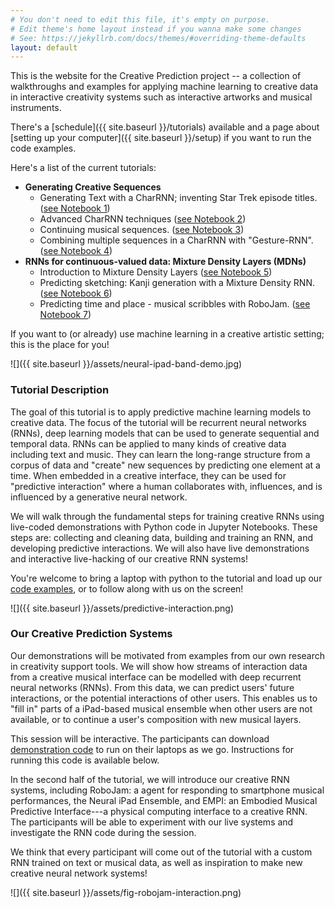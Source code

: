 ```yaml
---
# You don't need to edit this file, it's empty on purpose.
# Edit theme's home layout instead if you wanna make some changes
# See: https://jekyllrb.com/docs/themes/#overriding-theme-defaults
layout: default
---
```


This is the website for the Creative Prediction project -- a collection of walkthroughs and examples for applying machine learning to creative data in interactive creativity systems such as interactive artworks and musical instruments.

There's a [schedule]({{ site.baseurl }}/tutorials) available and a page about [setting up your computer]({{ site.baseurl }}/setup) if you want to run the code examples.

Here's a list of the current tutorials:

- **Generating Creative Sequences**
    - Generating Text with a CharRNN; inventing Star Trek episode titles. ([see Notebook 1](https://github.com/cpmpercussion/creative-prediction/blob/master/notebooks/1-star-trek-titles-RNN-basic.ipynb))
    - Advanced CharRNN techniques ([see Notebook 2](https://github.com/cpmpercussion/creative-prediction/blob/master/notebooks/2-star-trek-titles-advanced.ipynb))
    - Continuing musical sequences. ([see Notebook 3](https://github.com/cpmpercussion/creative-prediction/blob/master/notebooks/3-zeldic-musical-RNN.ipynb))
    - Combining multiple sequences in a CharRNN with "Gesture-RNN". ([see Notebook 4](https://github.com/cpmpercussion/creative-prediction/blob/master/notebooks/4-gesture-rnn.ipynb))
- **RNNs for continuous-valued data: Mixture Density Layers (MDNs)**
    - Introduction to Mixture Density Layers ([see Notebook 5](https://github.com/cpmpercussion/creative-prediction/blob/master/notebooks/5-mdn-sine-prediction.ipynb))
    - Predicting sketching: Kanji generation with a Mixture Density RNN. ([see Notebook 6](https://github.com/cpmpercussion/creative-prediction/blob/master/notebooks/6-MDN-RNN-kanji-generation.ipynb))
    - Predicting time and place - musical scribbles with RoboJam. ([see Notebook 7](https://github.com/cpmpercussion/creative-prediction/blob/master/notebooks/7-MDN-Robojam-touch-generation.ipynb))

If you want to (or already) use machine learning in a creative artistic setting; this is the place for you!

![]({{ site.baseurl }}/assets/neural-ipad-band-demo.jpg)

### Tutorial Description

The goal of this tutorial is to apply predictive machine learning models to creative data. The focus of the tutorial will be recurrent neural networks (RNNs), deep learning models that can be used to generate sequential and temporal data. RNNs can be applied to many kinds of creative data including text and music. They can learn the long-range structure from a corpus of data and "create" new sequences by predicting one element at a time. When embedded in a creative interface, they can be used for "predictive interaction" where a human collaborates with, influences, and is influenced by a generative neural network.

We will walk through the fundamental steps for training creative RNNs using live-coded demonstrations with Python code in Jupyter Notebooks. These steps are: collecting and cleaning data, building and training an RNN, and developing predictive interactions. We will also have live demonstrations and interactive live-hacking of our creative RNN systems!

You're welcome to bring a laptop with python to the tutorial and load up our [code examples](https://github.com/cpmpercussion/creative-prediction/tree/master/notebooks), or to follow along with us on the screen!

![]({{ site.baseurl }}/assets/predictive-interaction.png)

### Our Creative Prediction Systems

Our demonstrations will be motivated from examples from our own research in creativity support tools. We will show how streams of interaction data from a creative musical interface can be modelled with deep recurrent neural networks (RNNs). From this data, we can predict users' future interactions, or the potential interactions of other users. This enables us to "fill in" parts of a iPad-based musical ensemble when other users are not available, or to continue a user's composition with new musical layers. 

This session will be interactive. The participants can download [demonstration code](https://github.com/cpmpercussion/creative-prediction/tree/master/notebooks) to run on their laptops as we go. Instructions for running this code is available below.

In the second half of the tutorial, we will introduce our creative RNN systems, including RoboJam: a agent for responding to smartphone musical performances, the Neural iPad Ensemble, and EMPI: an Embodied Musical Predictive Interface---a physical computing interface to a creative RNN. The participants will be able to experiment with our live systems and investigate the RNN code during the session.

We think that every participant will come out of the tutorial with a custom RNN trained on text or musical data, as well as inspiration to make new creative neural network systems!

![]({{ site.baseurl }}/assets/fig-robojam-interaction.png)
